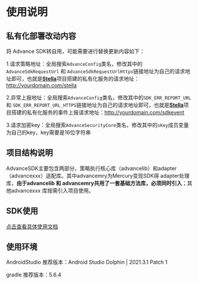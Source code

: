 # 使用说明

## 私有化部署改动内容

将 Advance SDK转自用，可能需要进行替换更新内容如下：

1.请求策略地址：全局搜索`AdvanceConfig`类名，修改其中的`AdvanceSdkRequestUrl` 和 `AdvanceSdkRequestUrlHttps`链接地址为自己的请求地址即可，也就是[**Stella**](https://github.com/bayescom/EasyAds-Pro_Stella)项目搭建的私有化服务的请求地址：http://yourdomain.com/stella

2.异常上报地址：全局搜索`AdvanceConfig`类名，修改其中的`SDK_ERR_REPORT_URL` 和 `SDK_ERR_REPORT_URL_HTTPS`链接地址为自己的请求地址即可，也就是[**Stella**](https://github.com/bayescom/EasyAds-Pro_Stella)项目搭建的私有化服务的事件上报请求地址：http://yourdomain.com/sdkevent

3.请求加密key：全局搜索`AdvanceSecurityCore`类名，修改其中的`sKey`成员变量为自己的key，key需要是16位字符串


## 项目结构说明

AdvanceSDK主要包含两部分，策略执行核心库（advancelib）和adapter（advancexxx）适配库。其中advancemry为Mercury变现SDK得 adapter处理库，**由于advancelib 和 advancemry共用了一套基础方法库，必须同时引入**；其他advancexxx 库按需引入项目使用。


## SDK使用

[点击查看具体使用文档](https://www.bayescom.com/docsify/docs/#/advance/android/start/start)

## 使用环境

AndroidStudio 推荐版本：Android Studio Dolphin | 2021.3.1 Patch 1

gradle 推荐版本：5.6.4
